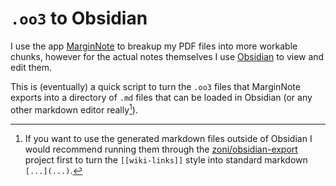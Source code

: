 # `.oo3` to Obsidian

I use the app [MarginNote](https://www.marginnote.com)
to breakup my PDF files into more workable chunks,
however for the actual notes themselves I use
[Obsidian](https://obsidian.md) to view and edit them.

This is (eventually) a quick script to turn the `.oo3`
files that MarginNote exports into a directory of `.md`
files that can be loaded in Obsidian (or any other markdown editor really[^1]). 

[^1]: If you want to use the generated markdown files outside of Obsidian I would
recommend running them through the [zoni/obsidian-export](https://github.com/zoni/obsidian-export)
project first to turn the `[[wiki-links]]` style into standard markdown `[...](...)`.
